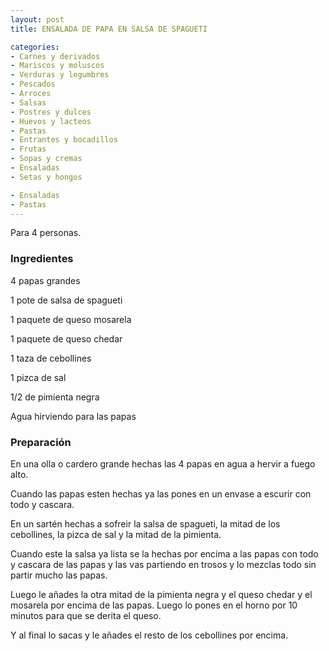 ```yaml
---
layout: post
title: ENSALADA DE PAPA EN SALSA DE SPAGUETI

categories:
- Carnes y derivados
- Mariscos y moluscos
- Verduras y legumbres
- Pescados
- Arroces
- Salsas
- Postres y dulces
- Huevos y lacteos
- Pastas
- Entrantes y bocadillos
- Frutas
- Sopas y cremas
- Ensaladas
- Setas y hongos

- Ensaladas
- Pastas
---
```

Para 4 personas.

<h3>Ingredientes</h3>
4 papas grandes

1 pote de salsa de spagueti

1 paquete de queso mosarela

1 paquete de queso chedar

1 taza de cebollines

1 pizca de sal

1/2 de pimienta negra

Agua hirviendo para las papas

<h3>Preparación</h3>
En una olla o cardero grande hechas las 4 papas en agua a hervir a fuego alto.

Cuando las papas esten hechas ya las pones en un envase a escurir con todo y cascara.

En un sartén hechas a sofreir la salsa de spagueti, la mitad de los cebollines, la pizca de sal y la mitad de la pimienta.

Cuando este la salsa ya lista se la hechas por encima a las papas con todo y cascara de las papas y las vas partiendo en trosos y lo mezclas todo sin partir mucho las papas.

Luego le añades la otra mitad de la pimienta negra y el queso chedar y el mosarela por encima de las papas. Luego lo pones en el horno por 10 minutos para que se derita el queso.

Y al final lo sacas y le añades el resto de los cebollines por encima.

